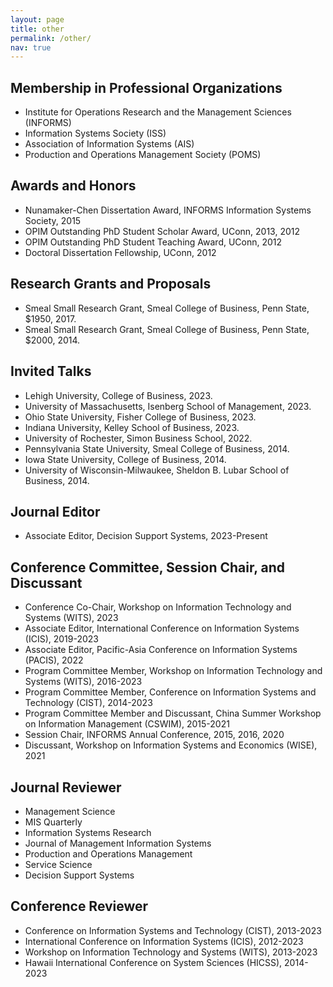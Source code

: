```yaml
---
layout: page
title: other
permalink: /other/
nav: true
---
```


## Membership in Professional Organizations
- Institute for Operations Research and the Management Sciences (INFORMS)
- Information Systems Society (ISS)
- Association of Information Systems (AIS)
- Production and Operations Management Society (POMS)
  
## Awards and Honors
- Nunamaker-Chen Dissertation Award, INFORMS Information Systems Society, 2015
- OPIM Outstanding PhD Student Scholar Award, UConn, 2013, 2012
- OPIM Outstanding PhD Student Teaching Award, UConn, 2012
- Doctoral Dissertation Fellowship, UConn, 2012

## Research Grants and Proposals
- Smeal Small Research Grant, Smeal College of Business, Penn State, $1950, 2017.
- Smeal Small Research Grant, Smeal College of Business, Penn State, $2000, 2014.


## Invited Talks
- Lehigh University, College of Business, 2023.
- University of Massachusetts, Isenberg School of Management, 2023.
- Ohio State University, Fisher College of Business, 2023.
- Indiana University, Kelley School of Business, 2023.
- University of Rochester, Simon Business School, 2022.
- Pennsylvania State University, Smeal College of Business, 2014.
- Iowa State University, College of Business, 2014.
- University of Wisconsin-Milwaukee, Sheldon B. Lubar School of Business, 2014.

## Journal Editor
- Associate Editor, Decision Support Systems, 2023-Present

## Conference Committee, Session Chair, and Discussant
- Conference Co-Chair, Workshop on Information Technology and Systems (WITS), 2023
- Associate Editor, International Conference on Information Systems (ICIS), 2019-2023
- Associate Editor, Pacific-Asia Conference on Information Systems (PACIS), 2022
- Program Committee Member, Workshop on Information Technology and Systems (WITS), 2016-2023
- Program Committee Member, Conference on Information Systems and Technology (CIST), 2014-2023
- Program Committee Member and Discussant, China Summer Workshop on Information Management (CSWIM), 2015-2021
- Session Chair, INFORMS Annual Conference, 2015, 2016, 2020
- Discussant, Workshop on Information Systems and Economics (WISE), 2021

## Journal Reviewer
- Management Science
- MIS Quarterly
- Information Systems Research
- Journal of Management Information Systems
- Production and Operations Management
- Service Science
- Decision Support Systems
  
## Conference Reviewer
- Conference on Information Systems and Technology (CIST), 2013-2023
- International Conference on Information Systems (ICIS), 2012-2023
- Workshop on Information Technology and Systems (WITS), 2013-2023
- Hawaii International Conference on System Sciences (HICSS), 2014-2023


